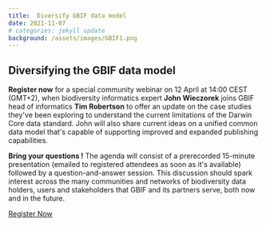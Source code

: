 ```yaml
---
title:  Diversify GBIF data model
date: 2021-11-07
# categories: jekyll update
background: /assets/images/GBIF1.png
---
```


## Diversifying the GBIF data model ##

**Register now** for a special community webinar on 12 April at 14:00 CEST (GMT+2), 
when biodiversity informatics expert **John Wieczorek** joins GBIF head of informatics
**Tim Robertson** to offer an update on the case studies they've been exploring to understand the 
current limitations of the Darwin Core data standard. John will also share current ideas on a unified 
common data model that's capable of supporting improved and expanded publishing capabilities.

**Bring your questions !** 
The agenda will consist of a prerecorded 15-minute presentation 
(emailed to registered attendees as soon as it's available) followed by a question-and-answer session.
This discussion should spark interest across the many communities and networks of 
biodiversity data holders, users and stakeholders that GBIF and its partners serve, both now and in the future.

[Register Now](https://mailchi.mp/gbif/community-webinar-data-model-11396016?e=2b8a4b5fe7)
